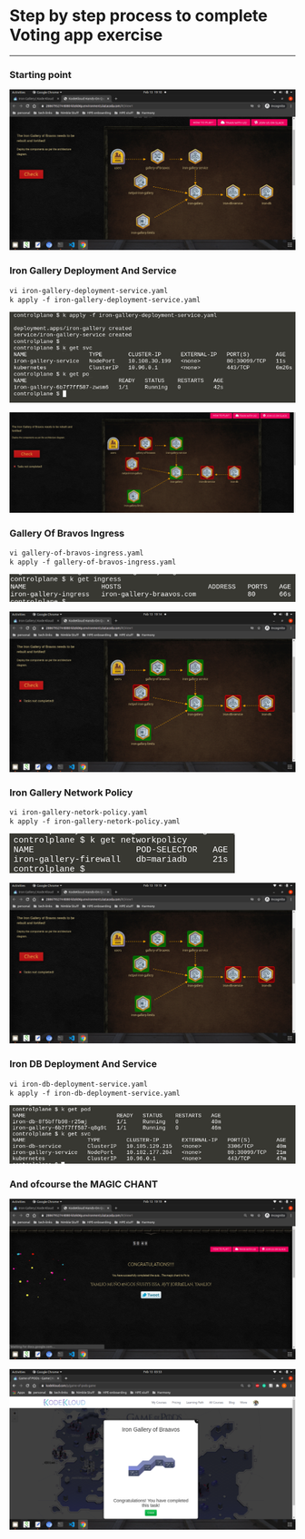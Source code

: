 # Step by step process to complete Voting app exercise
---
### Starting point
![alt START](https://github.com/sahil-sawhney/game-of-pods/blob/main/images/iron-gallery/start.png?raw=true)

### Iron Gallery Deployment And Service
```
vi iron-gallery-deployment-service.yaml
k apply -f iron-gallery-deployment-service.yaml
```
![alt START](https://github.com/sahil-sawhney/game-of-pods/blob/main/images/iron-gallery/completed-iron-gallery.png?raw=true)

![alt START](https://github.com/sahil-sawhney/game-of-pods/blob/main/images/iron-gallery/completed-iron-gallery-map.png?raw=true)

### Gallery Of Bravos Ingress
```
vi gallery-of-bravos-ingress.yaml
k apply -f gallery-of-bravos-ingress.yaml
```
![alt START](https://github.com/sahil-sawhney/game-of-pods/blob/main/images/iron-gallery/completed-ingress.png?raw=true)

![alt START](https://github.com/sahil-sawhney/game-of-pods/blob/main/images/iron-gallery/completed-ingress-map.png?raw=true)

### Iron Gallery Network Policy
```
vi iron-gallery-netork-policy.yaml
k apply -f iron-gallery-netork-policy.yaml
```
![alt START](https://github.com/sahil-sawhney/game-of-pods/blob/main/images/iron-gallery/completed-network-policy.png?raw=true)

![alt START](https://github.com/sahil-sawhney/game-of-pods/blob/main/images/iron-gallery/completed-network-policy-map.png?raw=true)

### Iron DB Deployment And Service
```
vi iron-db-deployment-service.yaml
k apply -f iron-db-deployment-service.yaml
```
![alt START](https://github.com/sahil-sawhney/game-of-pods/blob/main/images/iron-gallery/completed-iron-db.png?raw=true)

### And ofcourse the MAGIC CHANT
![alt START](https://github.com/sahil-sawhney/game-of-pods/blob/main/images/iron-gallery/magic-chant.png?raw=true)

![alt START](https://github.com/sahil-sawhney/game-of-pods/blob/main/images/iron-gallery/completed.png?raw=true)